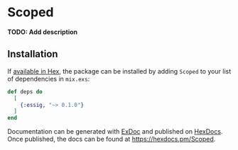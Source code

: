 # Scoped

**TODO: Add description**

## Installation

If [available in Hex](https://hex.pm/docs/publish), the package can be installed
by adding `Scoped` to your list of dependencies in `mix.exs`:

```elixir
def deps do
  [
    {:essig, "~> 0.1.0"}
  ]
end
```

Documentation can be generated with [ExDoc](https://github.com/elixir-lang/ex_doc)
and published on [HexDocs](https://hexdocs.pm). Once published, the docs can
be found at <https://hexdocs.pm/Scoped>.

